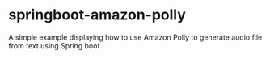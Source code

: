 # springboot-amazon-polly

A simple example displaying how to use Amazon Polly to generate audio file from text using Spring boot

